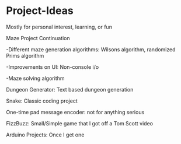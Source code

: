 # Project-Ideas
Mostly for personal interest, learning, or fun



Maze Project Continuation

-Different maze generation algorithms: Wilsons algorithm, randomized Prims algorithm

-Improvements on UI: Non-console i/o

-Maze solving algorithm

Dungeon Generator: Text based dungeon generation

Snake: Classic coding project

One-time pad message encoder: not for anything serious

FizzBuzz: Small/Simple game that I got off a Tom Scott video

Arduino Projects: Once I get one
